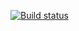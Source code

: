[![Build status](https://ci.appveyor.com/api/projects/status/xd9bb1wgogwwxbq1?svg=true)](https://ci.appveyor.com/project/Mokosiej/debitcard)
